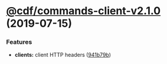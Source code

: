 # [@cdf/commands-client-v2.1.0](https://git-codecommit.us-west-2.amazonaws.com/v1/repos/cdf-core/compare/@cdf/commands-client-v2.0.0...@cdf/commands-client-v2.1.0) (2019-07-15)


### Features

* **clients:** client HTTP headers ([941b79b](https://git-codecommit.us-west-2.amazonaws.com/v1/repos/cdf-core/commit/941b79b))
